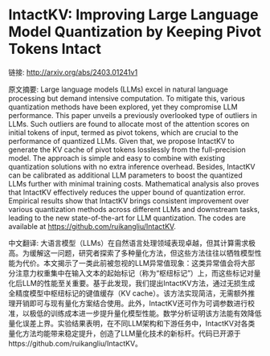 # IntactKV: Improving Large Language Model Quantization by Keeping Pivot Tokens Intact

链接: http://arxiv.org/abs/2403.01241v1

原文摘要:
Large language models (LLMs) excel in natural language processing but demand
intensive computation. To mitigate this, various quantization methods have been
explored, yet they compromise LLM performance. This paper unveils a previously
overlooked type of outliers in LLMs. Such outliers are found to allocate most
of the attention scores on initial tokens of input, termed as pivot tokens,
which are crucial to the performance of quantized LLMs. Given that, we propose
IntactKV to generate the KV cache of pivot tokens losslessly from the
full-precision model. The approach is simple and easy to combine with existing
quantization solutions with no extra inference overhead. Besides, IntactKV can
be calibrated as additional LLM parameters to boost the quantized LLMs further
with minimal training costs. Mathematical analysis also proves that IntactKV
effectively reduces the upper bound of quantization error. Empirical results
show that IntactKV brings consistent improvement over various quantization
methods across different LLMs and downstream tasks, leading to the new
state-of-the-art for LLM quantization. The codes are available at
https://github.com/ruikangliu/IntactKV.

中文翻译:
大语言模型（LLMs）在自然语言处理领域表现卓越，但其计算需求极高。为缓解这一问题，研究者探索了多种量化方法，但这些方法往往以牺牲模型性能为代价。本文揭示了一类此前被忽视的LLM异常值现象：这类异常值会将大部分注意力权重集中在输入文本的起始标记（称为“枢纽标记”）上，而这些标记对量化后LLM的性能至关重要。基于此发现，我们提出IntactKV方法，通过无损生成全精度模型中枢纽标记的键值缓存（KV cache）。该方法实现简洁，无需额外推理开销即可与现有量化方案结合使用。此外，IntactKV还可作为可调参数进行校准，以极低的训练成本进一步提升量化模型性能。数学分析证明该方法能有效降低量化误差上界。实验结果表明，在不同LLM架构和下游任务中，IntactKV对各类量化方法均能带来稳定提升，创造了LLM量化技术的新标杆。代码已开源于https://github.com/ruikangliu/IntactKV。
